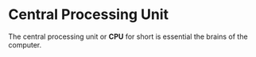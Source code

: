 # Central Processing Unit

The central processing unit or **CPU** for short is essential the brains of the computer.
